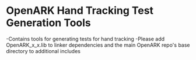 # OpenARK Hand Tracking Test Generation Tools

-Contains tools for generating tests for hand tracking
-Please add OpenARK_x_x.lib to linker dependencies and the main OpenARK repo's base directory to additional includes
